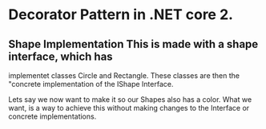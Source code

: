 # Decorator Pattern in .NET core 2.

## Shape Implementation This is made with a shape interface, which has

implementet classes Circle and Rectangle. These classes are then the "concrete
implementation of the IShape Interface.

Lets say we now want to make it so our Shapes also has a color. What we want, is
a way to achieve this without making changes to the Interface or concrete
implementations.
